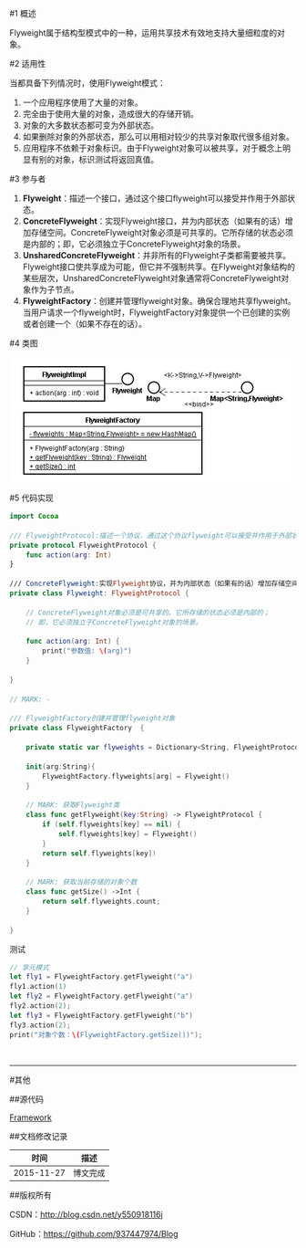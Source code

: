 #1 概述

Flyweight属于结构型模式中的一种，运用共享技术有效地支持大量细粒度的对象。

#2 适用性

当都具备下列情况时，使用Flyweight模式：

1. 一个应用程序使用了大量的对象。
2. 完全由于使用大量的对象，造成很大的存储开销。
3. 对象的大多数状态都可变为外部状态。
4. 如果删除对象的外部状态，那么可以用相对较少的共享对象取代很多组对象。
5. 应用程序不依赖于对象标识。由于Flyweight对象可以被共享，对于概念上明显有别的对象，标识测试将返回真值。

#3 参与者

1. **Flyweight**：描述一个接口，通过这个接口flyweight可以接受并作用于外部状态。
2. **ConcreteFlyweight**：实现Flyweight接口，并为内部状态（如果有的话）增加存储空间。ConcreteFlyweight对象必须是可共享的。它所存储的状态必须是内部的；即，它必须独立于ConcreteFlyweight对象的场景。
3. **UnsharedConcreteFlyweight**：并非所有的Flyweight子类都需要被共享。Flyweight接口使共享成为可能，但它并不强制共享。在Flyweight对象结构的某些层次，UnsharedConcreteFlyweight对象通常将ConcreteFlyweight对象作为子节点。
4. **FlyweightFactory**：创建并管理flyweight对象。确保合理地共享flyweight。当用户请求一个flyweight时，FlyweightFactory对象提供一个已创建的实例或者创建一个（如果不存在的话）。

#4 类图

![DDl-1](https://raw.githubusercontent.com/937447974/Blog/master/Resources/2015112711.png)

#5 代码实现

```swift
import Cocoa

/// FlyweightProtocol:描述一个协议，通过这个协议flyweight可以接受并作用于外部状态。
private protocol FlyweightProtocol {
    func action(arg: Int)    
}

/// ConcreteFlyweight:实现Flyweight协议，并为内部状态（如果有的话）增加存储空间。
private class Flyweight: FlyweightProtocol {
    
    // ConcreteFlyweight对象必须是可共享的。它所存储的状态必须是内部的；
    // 即，它必须独立于ConcreteFlyweight对象的场景。
    
    func action(arg: Int) {
        print("参数值: \(arg)")
    }
    
}

// MARK: -

/// FlyweightFactory创建并管理flyweight对象
private class FlyweightFactory  {
    
    private static var flyweights = Dictionary<String, FlyweightProtocol>()
    
    init(arg:String){
        FlyweightFactory.flyweights[arg] = Flyweight()
    }
    
    // MARK: 获取Flyweight类
    class func getFlyweight(key:String) -> FlyweightProtocol {
        if (self.flyweights[key] == nil) {
            self.flyweights[key] = Flyweight()
        }
        return self.flyweights[key]!
    }
    
    // MARK: 获取当前存储的对象个数
    class func getSize() ->Int {
        return self.flyweights.count;
    }
    
}
```

测试

```swift
// 享元模式
let fly1 = FlyweightFactory.getFlyweight("a")
fly1.action(1)
let fly2 = FlyweightFactory.getFlyweight("a")
fly2.action(2);
let fly3 = FlyweightFactory.getFlyweight("b")
fly3.action(2);
print("对象个数：\(FlyweightFactory.getSize())");
```

&#160;

----------

#其他

##源代码

[Framework](https://github.com/937447974/Framework)

##文档修改记录

| 时间 | 描述 |
| ---- | ---- |
| 2015-11-27 | 博文完成 |

##版权所有

CSDN：http://blog.csdn.net/y550918116j

GitHub：https://github.com/937447974/Blog